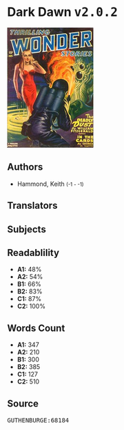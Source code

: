 # Dark Dawn <kbd>v2.0.2</kbd>

![](./cover.medium.jpg "")

## Authors


 - Hammond, Keith <small>(-1 - -1)</small>

## Translators



## Subjects



## Readablility


 - **A1:** 48%
 - **A2:** 54%
 - **B1:** 66%
 - **B2:** 83%
 - **C1:** 87%
 - **C2:** 100%

## Words Count


 - **A1:** 347
 - **A2:** 210
 - **B1:** 300
 - **B2:** 385
 - **C1:** 127
 - **C2:** 510

## Source


<kbd>GUTHENBURGE:68184</kbd>
